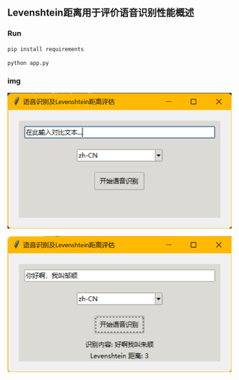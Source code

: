 ## Levenshtein距离用于评价语音识别性能概述

### Run

```python
pip install requirements
```

```python
python app.py
```

### img

![运行1](./img/图片1.png)

![运行2](./img/图片2.png)